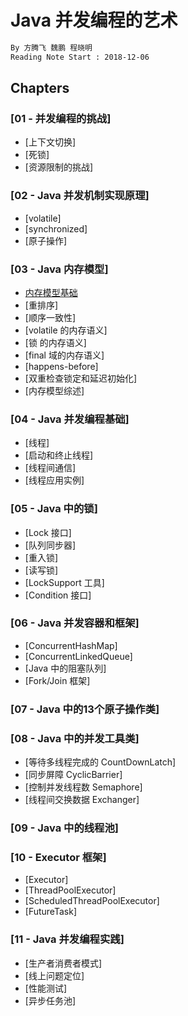 # Java 并发编程的艺术
```md
By 方腾飞 魏鹏 程晓明
Reading Note Start : 2018-12-06
```

## Chapters

### [01 - 并发编程的挑战]
* [上下文切换]
* [死锁]
* [资源限制的挑战]

### [02 - Java 并发机制实现原理]
* [volatile]
* [synchronized]
* [原子操作]

### [03 - Java 内存模型]
* [内存模型基础](chapter/03-JMM.md)
* [重排序]
* [顺序一致性]
* [volatile 的内存语义]
* [锁 的内存语义]
* [final 域的内存语义]
* [happens-before]
* [双重检查锁定和延迟初始化]
* [内存模型综述]

### [04 - Java 并发编程基础]
* [线程]
* [启动和终止线程]
* [线程间通信]
* [线程应用实例]

### [05 - Java 中的锁]
* [Lock 接口]
* [队列同步器]
* [重入锁]
* [读写锁]
* [LockSupport 工具]
* [Condition 接口]

### [06 - Java 并发容器和框架]
* [ConcurrentHashMap]
* [ConcurrentLinkedQueue]
* [Java 中的阻塞队列]
* [Fork/Join 框架]

### [07 - Java 中的13个原子操作类]

### [08 - Java 中的并发工具类]
* [等待多线程完成的 CountDownLatch]
* [同步屏障 CyclicBarrier]
* [控制并发线程数 Semaphore]
* [线程间交换数据 Exchanger]

### [09 - Java 中的线程池]

### [10 - Executor 框架]
* [Executor]
* [ThreadPoolExecutor]
* [ScheduledThreadPoolExecutor]
* [FutureTask]

### [11 - Java 并发编程实践]
* [生产者消费者模式]
* [线上问题定位]
* [性能测试]
* [异步任务池]